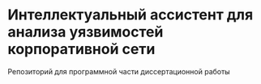 # Интеллектуальный ассистент для анализа уязвимостей корпоративной сети

Репозиторий для программной части диссертационной работы
